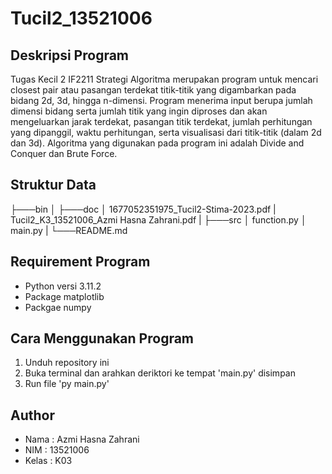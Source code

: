 # Tucil2_13521006

## Deskripsi Program
Tugas Kecil 2 IF2211 Strategi Algoritma merupakan program untuk mencari closest pair atau pasangan terdekat titik-titik yang digambarkan pada bidang 2d, 3d, hingga n-dimensi.
Program menerima input berupa jumlah dimensi bidang serta jumlah titik yang ingin diproses dan akan mengeluarkan jarak terdekat, pasangan titik terdekat, jumlah perhitungan yang dipanggil, waktu perhitungan, serta visualisasi dari titik-titik (dalam 2d dan 3d).
Algoritma yang digunakan pada program ini adalah Divide and Conquer dan Brute Force.

## Struktur Data
├───bin
│
├───doc
│       1677052351975_Tucil2-Stima-2023.pdf
|       Tucil2_K3_13521006_Azmi Hasna Zahrani.pdf
|
├───src
│       function.py
│       main.py
|
└───README.md

## Requirement Program
- Python versi 3.11.2
- Package matplotlib
- Packgae numpy

## Cara Menggunakan Program
1. Unduh repository ini
2. Buka terminal dan arahkan deriktori ke tempat 'main.py' disimpan
3. Run file 'py main.py'

## Author
- Nama  : Azmi Hasna Zahrani
- NIM   : 13521006
- Kelas : K03
